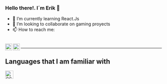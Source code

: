 ### Hello there!.   I´m Erik 👋


- 🌱 I’m currently learning React.Js
- 👯 I’m looking to collaborate on gaming proyects
- 📫 How to reach me: 

<br/>
<a href="https://www.instagram.com/erikvernaa/">
<img align="left" alt="Erik Verna IG" width="22px" src="https://icongr.am/fontawesome/instagram.svg?size=128&color=70c8ff" />
</a>

<a href="https://www.linkedin.com/in/erik-tom%C3%A1s-verna-a221151b1/">
<img align="left" alt="Erik Verna LnkIN" width="22px" src="https://icongr.am/fontawesome/linkedin.svg?size=128&color=70c8ff" />
</a>

<hr />

## Languages that I am familiar with

<!-- CSS -->

<img align="left" alt="CSS" width="26px" src="https://icongr.am/devicon/css3-original-wordmark.svg?size=148&color=b31919" />
</a>
